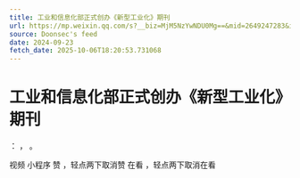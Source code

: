 ```yaml
---
title: 工业和信息化部正式创办《新型工业化》期刊
url: https://mp.weixin.qq.com/s?__biz=MjM5NzYwNDU0Mg==&mid=2649247283&idx=1&sn=36f2d2721d3fc8e6ab77265127fb079b
source: Doonsec's feed
date: 2024-09-23
fetch_date: 2025-10-06T18:20:53.731068
---
```


# 工业和信息化部正式创办《新型工业化》期刊

：
，
。

视频
小程序
赞
，轻点两下取消赞
在看
，轻点两下取消在看